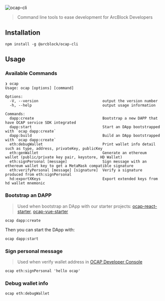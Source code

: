 ![ocap-cli](https://www.arcblock.io/.netlify/functions/badge/?text=ocap-cli)

> Command line tools to ease development for ArcBlock Developers

## Installation

```shell
npm install -g @arcblock/ocap-cli
```

## Usage

### Available Commands

```shell
❯ ocap
Usage: ocap [options] [command]

Options:
  -V, --version                             output the version number
  -h, --help                                output usage information

Commands:
  dapp:create                               Bootstrap a new DAPP that have OCAP service SDK integrated
  dapp:start                                Start an DApp bootstrapped with `ocap dapp:create`
  dapp:build                                Build an DApp bootstrapped with `ocap dapp:create`
  eth:debugWallet                           Print wallet info detail such as type, address, privateKey, publicKey
  eth:genWallet                             Generate an ethereum wallet (public/private key pair, keystore, HD Wallet)
  eth:signPersonal [message]                Sign message with an ethereum wallet key to get a MetaMask compatible signature
  eth:verifyPersonal [message] [signature]  Verify a signature produced from eth:signPersonal
  hd:exportXKeys                            Export extended keys from hd wallet mnemonic
```

### Bootstrap an DAPP

> Used when bootstrap an DApp with our starter projects: [ocap-react-starter](https://github.com/ArcBlock/ocap-react-starter), [ocap-vue-starter](https://github.com/ArcBlock/ocap-vue-starter)

```shell
ocap dapp:create
```

Then you can start the DApp with:

```shell
ocap dapp:start
```

### Sign personal message

> Used when verify wallet address in [OCAP Developer Console](https://developer.ocap.io)

```shell
ocap eth:signPersonal 'hello ocap'
```

### Debug wallet info

```shell
ocap eth:debugWallet
```
